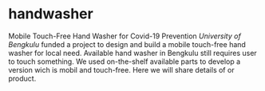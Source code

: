 # handwasher
Mobile Touch-Free Hand Washer for Covid-19 Prevention
*University of Bengkulu* funded a project to design and build a mobile touch-free hand washer for local need. Available hand washer in Bengkulu still requires user to touch something. We used on-the-shelf available parts to develop a version wich is mobil and touch-free. Here we will share details of or product. 
